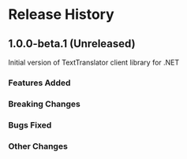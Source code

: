 # Release History

## 1.0.0-beta.1 (Unreleased)
Initial version of TextTranslator client library for .NET

### Features Added

### Breaking Changes

### Bugs Fixed

### Other Changes
